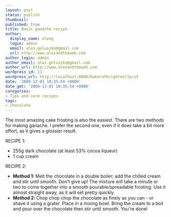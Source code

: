```yaml
---
layout: post
status: publish
thumbnail: 
published: true
title: Basic ganache recipe
author:
  display_name: alexg
  login: admin
  email: alex.goluszko@gmail.com
  url: http://www.alexandtheweb.com
author_login: admin
author_email: alex.goluszko@gmail.com
author_url: http://www.alexandtheweb.com
wordpress_id: 13
wordpress_url: http://localhost:8000/bakerofbrighton/?p=13
date: '2009-12-01 10:35:54 +0000'
date_gmt: '2009-12-01 10:35:54 +0000'
categories:
- Tips and core recipes
tags:
- chocolate
---
```

<p>The most amazing cake frosting is also the easiest. There are two methods for making ganache. I prefer the second one, even if it does take a bit more effort, as it gives a glossier result. </p>
<p>RECIPE 1:</p>
<ul>
<li>255g dark chocolate (at least 53% cocoa liqueur)</li>
<li>1 cup cream</li>
</ul>
<p>RECIPE 2:</p>
<ul>
<li><strong>Method 1: </strong>Melt the chocolate in a double boiler; add the chilled cream and stir until smooth. Don't give up! The mixture will take a minute or two to come together into a smooth pourable/spreadable frosting. Use it almost straight away, as it will set pretty quickly.</li>
<li><strong>Method 2: </strong>Chop chop chop the chocolate as finely as you can - or shave it using a grater. Place in a mixing bowl. Bring the cream to a boil and pour over the chocolate then stir until smooth. You're done!</li>
</ul>
